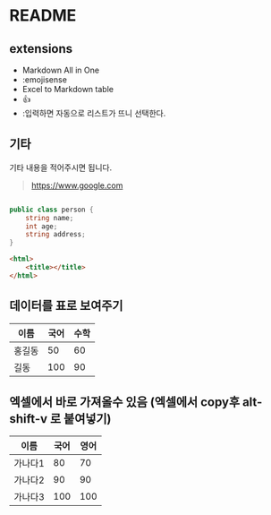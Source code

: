 # README

## extensions

- Markdown All in One
- :emojisense
- Excel to Markdown table
- 👍
- :입력하면 자동으로 리스트가 뜨니 선택한다.

## 기타
기타 내용을 적어주시면 됩니다.
> https://www.google.com


```c#

public class person {
    string name;
    int age;
    string address;
}
```

```html
<html>
    <title></title>
</html>
```

## 데이터를 표로 보여주기
|이름|국어|수학|
|-|-|-|
|홍길동|50|60|
|길동|100|90|

## 엑셀에서 바로 가져올수 있음 (엑셀에서 copy후 alt-shift-v 로 붙여넣기)
| 이름   | 국어  | 영어  |
|------|-----|-----|
| 가나다1 | 80  | 70  |
| 가나다2 | 90  | 90  |
| 가나다3 | 100 | 100 |